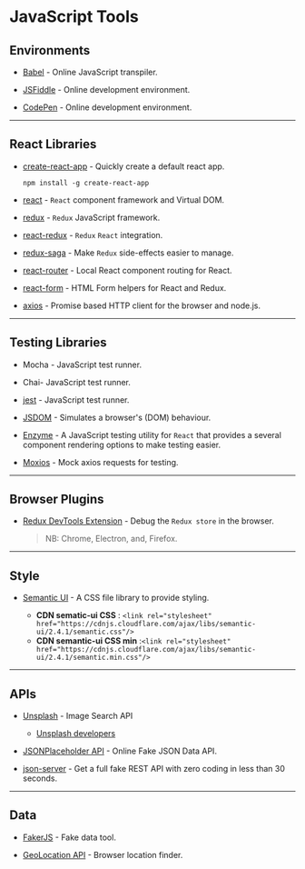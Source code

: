 # JavaScript Tools

## Environments

* [Babel](https://babeljs.io/repl) - Online JavaScript transpiler.

* [JSFiddle](https://jsfiddle.net/) - Online development environment.

* [CodePen](https://codepen.io/) - Online development environment.

---

## React Libraries

* [create-react-app](https://github.com/facebook/create-react-app) - Quickly create a default react app.

    ```
    npm install -g create-react-app
    ```

* [react](https://reactjs.org) - `React` component framework and Virtual DOM.

* [redux](https://redux.js.org) - `Redux` JavaScript framework.

* [react-redux](https://react-redux.js.org/) - `Redux` `React` integration.

* [redux-saga](https://redux-saga.js.org/) - Make `Redux` side-effects easier to manage.

* [react-router](https://reacttraining.com/react-router) - Local React component routing for React.

* [react-form](https://react-form.js.org) - HTML Form helpers for React and Redux.

* [axios](https://github.com/axios/axios) - Promise based HTTP client for the browser and node.js.


---

## Testing Libraries

* Mocha - JavaScript test runner.

* Chai- JavaScript test runner.

* [jest](https://jestjs.io/) - JavaScript test runner.

* [JSDOM](https://github.com/jsdom/jsdom) - Simulates a browser's (DOM) behaviour.

* [Enzyme](https://airbnb.io/enzyme/) - A JavaScript testing utility for `React` that provides a several component rendering options to make testing easier. 

* [Moxios](https://github.com/axios/moxios) - Mock axios requests for testing.

---

## Browser Plugins

* [Redux DevTools Extension](http://extension.remotedev.io/) - Debug the `Redux store` in the browser.
    > NB: Chrome, Electron, and, Firefox.

---

## Style

* [Semantic UI](https://semantic-ui.com/) - A CSS file library to provide styling.

    * __CDN sematic-ui CSS__ : `<link rel="stylesheet" href="https://cdnjs.cloudflare.com/ajax/libs/semantic-ui/2.4.1/semantic.css"/>`
    * __CDN semantic-ui CSS min__ :`<link rel="stylesheet" href="https://cdnjs.cloudflare.com/ajax/libs/semantic-ui/2.4.1/semantic.min.css"/>`

---

## APIs

* [Unsplash](https://unsplash.com/) - Image Search API
    * [Unsplash developers](http://www.unsplash.com/developers)

* [JSONPlaceholder API](https://jsonplaceholder.typicode.com/) - Online Fake JSON Data API.

* [json-server](https://github.com/typicode/json-server) - Get a full fake REST API with zero coding in less than 30 seconds.

---

## Data

* [FakerJS](https://github.com/marak/Faker.js/) - Fake data tool.

* [GeoLocation API](https://developer.mozilla.org/en-US/docs/Web/API/Geolocation_API) - Browser location finder.